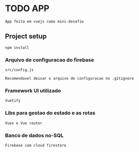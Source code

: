 # TODO APP
```
App feita em vuejs como mini-desafio
```

## Project setup
```
npm install
```

### Arquivo de configuracao do firebase
```
src/config.js
```
```
Recomendavel deixar o arquivo de configuracao no .gitignore
```

### Framework UI utilizado
```
Vuetify
```

### Libs para gestao do estado e as rotas
```
Vuex e Vue router
```

### Banco de dados no-SQL
```
Firebase com cloud firestore
```
